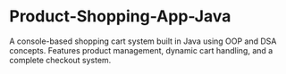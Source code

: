 # Product-Shopping-App-Java
A console-based shopping cart system built in Java using OOP and DSA concepts. Features product management, dynamic cart handling, and a complete checkout system.
